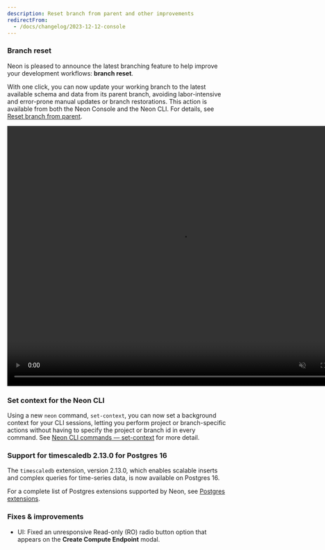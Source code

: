 ```yaml
---
description: Reset branch from parent and other improvements
redirectFrom:
  - /docs/changelog/2023-12-12-console
---
```


### Branch reset

Neon is pleased to announce the latest branching feature to help improve your development workflows: **branch reset**.

With one click, you can now update your working branch to the latest available schema and data from its parent branch, avoiding labor-intensive and error-prone manual updates or branch restorations. This action is available from both the Neon Console and the Neon CLI. For details, see [Reset branch from parent](/docs/manage/branches#reset-a-branch-from-parent).

<video autoPlay playsInline muted loop width="800" height="600">
  <source type="video/mp4" src="/docs/relnotes/reset_from_parent.mp4"/>
</video>

### Set context for the Neon CLI

Using a new `neon` command, `set-context`, you can now set a background context for your CLI sessions, letting you perform project or branch-specific actions without having to specify the project or branch id in every command. See [Neon CLI commands — set-context](/docs/reference/cli-set-context) for more detail.

### Support for timescaledb 2.13.0 for Postgres 16

The `timescaledb` extension, version 2.13.0, which enables scalable inserts and complex queries for time-series data, is now available on Postgres 16.

For a complete list of Postgres extensions supported by Neon, see [Postgres extensions](/docs/extensions/pg-extensions).

### Fixes & improvements

- UI: Fixed an unresponsive Read-only (RO) radio button option that appears on the **Create Compute Endpoint** modal.
